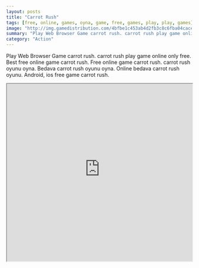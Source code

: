 ```yaml
---
layout: posts
title: "Carrot Rush"
tags: [free, online, games, oyna, game, free, games, play, play, games]
image: "http://img.gamedistribution.com/4bfbe1c453ab4d2fb3c8c6fba04cacef.jpg"
summary: "Play Web Browser Game carrot rush. carrot rush play game online only free. Best free online game carrot rush. Free online game carrot rush. carrot rush oyunu oyna. Bedava carrot rush oyunu oyna. Online bedava carrot rush oyunu. Android, ios free game carrot rush."
category: "Action"
---
```


Play Web Browser Game carrot rush. carrot rush play game online only free. Best free online game carrot rush. Free online game carrot rush. carrot rush oyunu oyna. Bedava carrot rush oyunu oyna. Online bedava carrot rush oyunu. Android, ios free game carrot rush.

<iframe width="100%" height="480px;" src="http://flash.gamedistribution.com?game=4bfbe1c453ab4d2fb3c8c6fba04cacef"></iframe>